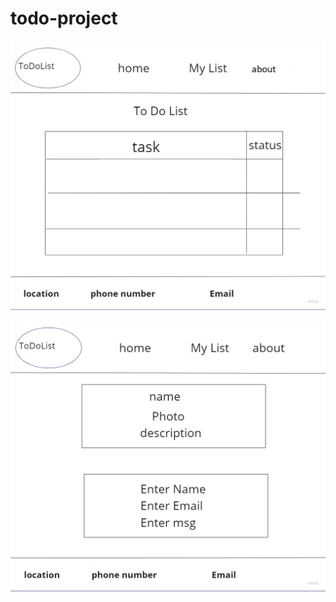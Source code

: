 # todo-project
![todo list wireframe](./img/Technology%20Roadmap%20(4).jpg)

![about img](./img/Technology%20Roadmap%20(7).jpg)
